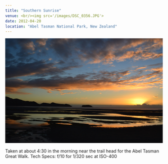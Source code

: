 ```yaml
---
title: "Southern Sunrise"
venue: <br/><img src='/images/DSC_0356.JPG'> 
date: 2012-04-20
location: "Abel Tasman National Park, New Zealand"
---
```


![](DSC_0356.JPG)

Taken at about 4:30 in the morning near the trail head for the Abel Tasman Great Walk.
Tech Specs: f/10 for 1/320 sec at ISO-400
